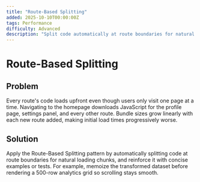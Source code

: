 ```yaml
---
title: "Route-Based Splitting"
added: 2025-10-10T00:00:00Z
tags: Performance
difficulty: Advanced
description: "Split code automatically at route boundaries for natural loading chunks."
---
```

# Route-Based Splitting

## Problem

Every route's code loads upfront even though users only visit one page at a time. Navigating to the homepage downloads JavaScript for the profile page, settings panel, and every other route. Bundle sizes grow linearly with each new route added, making initial load times progressively worse.

## Solution

Apply the Route-Based Splitting pattern by automatically splitting code at route boundaries for natural loading chunks, and reinforce it with concise examples or tests. For example, memoize the transformed dataset before rendering a 500-row analytics grid so scrolling stays smooth.
